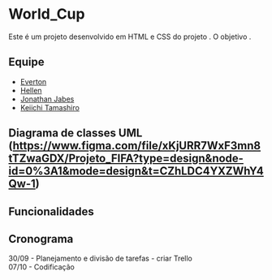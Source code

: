 
# **World_Cup**

Este é um projeto desenvolvido em HTML e CSS do projeto <FORD-ENTER>. O objetivo .

## Equipe
* [Everton](https://github.com/evertonrichard)
* [Hellen](https://github.com/hellen-moura)
* [Jonathan Jabes](https://github.com/JJabes23)
* [Keiichi Tamashiro](https://github.com/tamashiros)


## Diagrama de classes UML (https://www.figma.com/file/xKjURR7WxF3mn8tTZwaGDX/Projeto_FIFA?type=design&node-id=0%3A1&mode=design&t=CZhLDC4YXZWhY4Qw-1)


## Funcionalidades


## Cronograma

30/09 - Planejamento e divisão de tarefas - criar Trello  
07/10 - Codificação  
